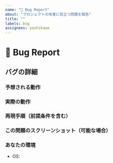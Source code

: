 ```yaml
---
name: "🐞 Bug Report"
about: "プロジェクトの改善に役立つ問題を報告"
title: ""
labels: bug
assignees: yoshikawa
---
```


<!--📛📛📛📛📛📛📛📛📛📛📛📛📛📛📛📛📛📛📛📛📛📛📛📛📛📛📛📛📛📛

バグの報告ありがとうございます 😄

問題解決を速くするするには、新しい問題を送信する前に、未解決の問題を検索して重複のないようにしてください。
このリポジトリの行動規則である `.github/CODE_OF_CONDUCT.md` をお読みください

📛📛📛📛📛📛📛📛📛📛📛📛📛📛📛📛📛📛📛📛📛📛📛📛📛📛📛📛📛📛📛📛-->

# **🐞 Bug Report**

## バグの詳細

<!-- Please replace {Please write here} with your description -->

### 予想される動作

<!-- {Please write here} -->

### 実際の動作

<!-- {Please write here} -->

### 再現手順（前提条件を含む）

<!-- {Please write here} -->

### この問題のスクリーンショット（可能な場合）

<!-- {Please write here} -->

### あなたの環境

- OS: <!-- {Please write here} -->